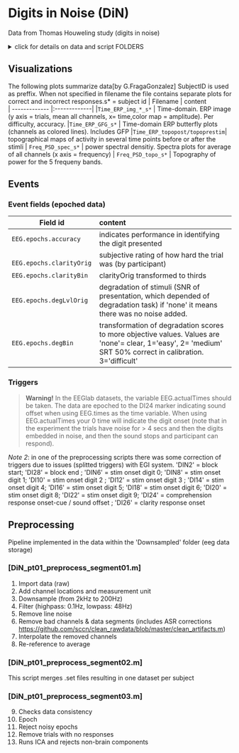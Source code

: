    

# Digits in Noise (DiN)
Data from Thomas Houweling study (digits in noise)
<details><summary>click for details on data and script FOLDERS </summary> <p>

## Data folders
All Digits-in-noise (DiN) EEG data are to be found under ‘EEG_DATA’ folder under the subject’s main folder (which also contains behavioral performance among others)


* In EEG_DATA the ‘.raw’ files are the raw recordings (4-6 files containing several tasks). Then, raw are saved into multiple .mat files (with parts)
* InterpChans.mat file contains info about channels interpolated for later steps
* In ‘EEG_DATA/Downsampled’ the .raw files are transformed into ‘.set’ files (different parts). It follows the main preprocessing pipeline, used in the submitted manuscript. \[‘Downsamp’ contains changes in revision. Do not use.]
 * ‘EEG_DATA/Downsampled/DiN’ contains epoched sets, and epoched_ICrem sets (after removal of IC components) as well as a trialInfo.mat file


## Scripts info
* Preprocessing scripts. Each script is a ‘part’ in the preprocessing sequence (parts 1-3) with multiple steps. 
* ‘Utils’ contains all required functions for theT.Houweling Data 
* ‘BAK’ contains unorganized copies of files. Ignore.
</p></details>

## Visualizations
The following plots summarize data\[by G.FragaGonzalez] 
SubjectID is used as preffix. When not specified in filename the file contains separate plots for correct and incorrect responses.s\* = subject id
| Filename     | content          
| ------------- |:-------------|
|`Time_ERP_img_*_s*` | Time-domain. ERP image (y axis = trials, mean all channels, x= time,color map = amplitude). Per difficulty, accuracy. 
|`Time_ERP_GFG_s*` | Time-domain ERP butterfly plots (channels as colored lines). Includes GFP
|`Time_ERP_topopost/topoprestim`| topographical maps of activity in several time points before or after the stimli
| `Freq_PSD_spec_s*` | power spectral densitiy. Spectra plots for average of all channels (x axis = frequency)
| `Freq_PSD_topo_s*` | Topography of power for the 5 frequeny bands.

## Events
### Event fields (epoched data)

| Field id     | content          
| ------------- |:-------------|
|`EEG.epochs.accuracy` | indicates performance in identifying the digit presented 
|` EEG.epochs.clarityOrig` | subjective rating of how hard the trial was (by participant)
|`EEG.epochs.clarityBin`| clarityOrig transformed to thirds
| `EEG.epochs.degLvlOrig` | degradation of stimuli (SNR of presentation, which depended of degradation task) if 'none' it means there was no noise added. 
| `EEG.epochs.degBin` | transformation of degradation scores to more objective values. Values are 'none'= clear, 1='easy', 2= 'medium' SRT 50% correct in calibration. 3='difficult' 


### Triggers
>**Warning!** In the EEGlab datasets, the variable EEG.actualTimes should be taken. The data are epoched to the DI24 marker indicating sound offset when using EEG.times as the time variable. When using EEG.actualTimes your 0 time will indicate the digit onset (note that in the experiment the trials have noise for > 4 secs and then the digits embedded in noise, and then the sound stops and participant can respond). 

*Note 2*: in one of the preprocessing scripts there was some correction of triggers due to issues (splitted triggers) with EGI system. 
'DIN2' = block start; 'DI28' = block end ;  'DIN6' = stim onset digit 0; 'DIN8' = stim onset digit 1;  'DI10' = stim onset digit 2 ; 'DI12' = stim onset digit 3 ; 'DI14' = stim onset digit 4; 'DI16' = stim onset digit 5; 'DI18' = stim onset digit 6;  'DI20' = stim onset digit 8; 'DI22' = stim onset digit 9;  'DI24' = comprehension response onset-cue / sound offset ; 'DI26' = clarity response onset

## Preprocessing 
Pipeline implemented in the data within the 'Downsampled' folder (eeg data storage) 
### \[DiN_pt01_preprocess_segment01.m]
  1. Import data (raw)
  2. Add channel locations and measurement unit
  3. Downsample (from 2kHz to 200Hz)
  4. Filter (highpass: 0.1Hz, lowpass: 48Hz)
  5. Remove line noise
  6. Remove bad channels & data segments (includes ASR corrections https://github.com/sccn/clean_rawdata/blob/master/clean_artifacts.m)
  7. Interpolate the removed channels
  8. Re-reference to average

### \[DiN_pt01_preprocess_segment02.m]
  This script merges .set files resulting in one dataset per subject
  
### \[DiN_pt01_preprocess_segment03.m]
  
  9.  Checks data consistency
  10. Epoch
  11. Reject noisy epochs
  12. Remove trials with no responses
  13. Runs ICA and rejects non-brain components
   
   
 
 
